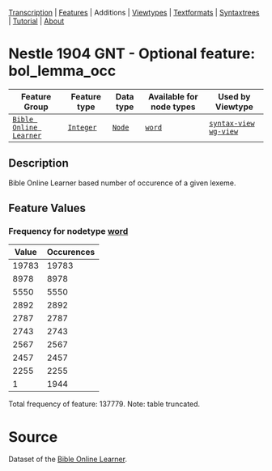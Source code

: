 <a name="start"></a>
<div class="hidden-content"><a href="../transcription.md">Transcription</a> | <a href="README.md#start">Features</a> | Additions | <a href="../viewtypes.md#start">Viewtypes</a> | <a href="../textformats.md#start">Textformats</a> |  <a href="../syntaxtrees.md#start">Syntaxtrees</a> | <a href="../tutorial/README.md#start">Tutorial</a>  | <a href="../about.md#start">About</a></div>

# Nestle 1904 GNT - Optional feature: bol_lemma_occ

Feature Group | Feature type |Data type |Available for node types | Used by Viewtype 
---|---|---|---|---
[`Bible Online Learner`](featuresbyfeaturegroup.md#bible-online-learner)|[`Integer`](featuresbydatatype.md#integer)|[`Node`](featuresbynodetype.md#node)| [`word`](featuresbynodetype.md#word) |[`syntax-view`](../syntax-view.md#start) [`wg-view`](../wg-view.md#start) 

## Description
Bible Online Learner based number of occurence of a given lexeme.
## Feature Values
### Frequency for nodetype [word](featuresbynodetype.md#word)

Value|Occurences
---|---
19783|19783
8978|8978
5550|5550
2892|2892
2787|2787
2743|2743
2567|2567
2457|2457
2255|2255
1|1944

Total frequency of feature: 137779. Note: table truncated.

# Source

Dataset of the [Bible Online Learner](https://learner.bible/).
 